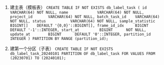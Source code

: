 1. 建主表（模板表）
`CREATE TABLE IF NOT EXISTS db_label_task (
    id               VARCHAR(64) NOT NULL,
    name             VARCHAR(64) NOT NULL,
    project_id       VARCHAR(64) NOT NULL,
    batch_task_id    VARCHAR(64) NOT NULL,
    status           VARCHAR(64) NOT NULL,
    sample_statistic BIGINT[]    DEFAULT '{0,0}'::BIGINT[],
    frame_id_idx     BIGINT      DEFAULT '-1'::INTEGER,
    start_at         BIGINT      NOT NULL,
    update_at        BIGINT      DEFAULT '0'::INTEGER,
    partition_id     INTEGER
) PARTITION BY RANGE (partition_id);`

2. 建第一个分区（子表）
`CREATE TABLE IF NOT EXISTS db_label_task_20240101
    PARTITION OF db_label_task
    FOR VALUES FROM (20230701) TO (20240101);`
